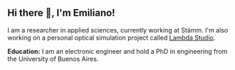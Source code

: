 ## Hi there 👋, I'm Emiliano!

I am a researcher in applied sciences, currently working at Stämm. I'm also working on a personal optical simulation project called [Lambda Studio](https://www.emilianojan.com.ar/lambdaStudio/main.html).

**Education:** 
   I am an electronic engineer and hold a PhD in engineering from the University of Buenos Aires.

<!--
**EmilianoJan/EmilianoJan** is a ✨ _special_ ✨ repository because its `README.md` (this file) appears on your GitHub profile.

Here are some ideas to get you started:

- 🔭 I’m currently working on ...
- 🌱 I’m currently learning ...
- 👯 I’m looking to collaborate on ...
- 🤔 I’m looking for help with ...
- 💬 Ask me about ...
- 📫 How to reach me: ...
- 😄 Pronouns: ...
- ⚡ Fun fact: ...

[![Harlok's WakaTime stats](https://github-readme-stats.vercel.app/api/wakatime?username=EmilianoJan)](https://github.com/EmilianoJan/github-readme-stats)

<img alt="stats" src = "https://github-readme-stats-git-masterrstaa-rickstaa.vercel.app/api?username=EmilianoJan&&show_icons=true&theme=dark"/>


[![Harlok's WakaTime stats](https://github-readme-stats-sigma-five.vercel.app/api/wakatime?username=EmilianoJan)](https://github.com/EmilianoJan/github-readme-stats)

<img alt="stats" src = "https://github-readme-stats-git-masterrstaa-rickstaa.vercel.app/api?username=EmilianoJan&&show_icons=true&theme=dark"/>

Este anduvo pero solo para cosas publicas
[![Anurag's GitHub stats](https://github-readme-stats.vercel.app/api?username=EmilianoJan)](https://github.com/anuraghazra/github-readme-stats)

-->
